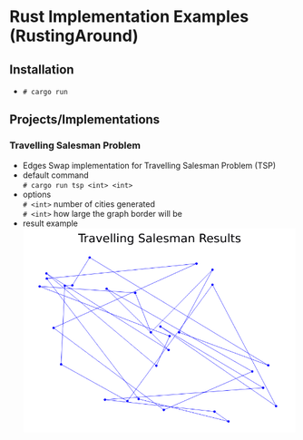 # Rust Implementation Examples (RustingAround)

## Installation

- `# cargo run`

## Projects/Implementations

### Travelling Salesman Problem

- Edges Swap implementation for Travelling Salesman Problem (TSP)
- default command
    </br>`# cargo run tsp <int> <int>`
- options
    </br>`# <int>` number of cities generated
    </br>`# <int>` how large the graph border will be
- result example
    </br>![grab-landing-page](https://github.com/ranovan7/rusting_around/blob/master/crates/tsp/examples/30_cities.gif)
